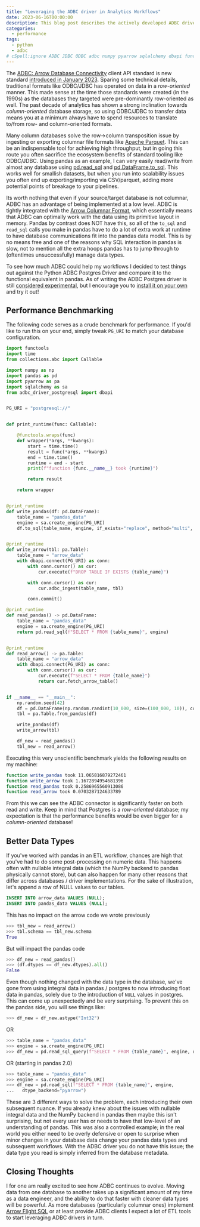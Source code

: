 ```yaml
---
title: "Leveraging the ADBC driver in Analytics Workflows"
date: 2023-06-16T00:00:00
description: This blog post describes the actively developed ADBC driver and what it means for libraries like pandas.
categories:
  - performance
tags:
  - python
  - adbc
# cSpell:ignore ADBC JDBC ODBC adbc numpy pyarrow sqlalchemy dbapi functools kwargs randint dtypes dtype pyarrow astype
---
```


The [ADBC: Arrow Database Connectivity](https://arrow.apache.org/docs/format/ADBC.html) client API standard is new standard [introduced in January 2023](https://arrow.apache.org/blog/2023/01/05/introducing-arrow-adbc/). Sparing some technical details, traditional formats like ODBC/JDBC has operated on data in a *row-oriented* manner. This made sense at the time those standards were created (in the 1990s) as the databases they targeted were pre-dominantly row-oriented as well. The past decade of analytics has shown a strong inclination towards *column-oriented* database storage, so using ODBC/JDBC to transfer data means you at a minimum always have to spend resources to translate to/from row- and column-oriented formats.

Many column databases solve the row->column transposition issue by ingesting or exporting columnar file formats like [Apache Parquet](https://parquet.apache.org/docs/file-format/). This can be an indispensable tool for achieving high throughput, but in going this route you often sacrifice the ecosystem benefits of standard tooling like ODBC/JDBC. Using pandas as an example, I can very easily read/write from almost any database using [pd.read_sql](https://pandas.pydata.org/pandas-docs/stable/reference/api/pandas.read_sql.html) and [pd.DataFrame.to_sql](https://pandas.pydata.org/pandas-docs/stable/reference/api/pandas.DataFrame.to_sql.html). This works well for smallish datasets, but when you run into scalability issues you often end up exporting/importing via CSV/parquet, adding more potential points of breakage to your pipelines.

Its worth nothing that even if your source/target database is not columnar, ADBC has an advantage of being implemented at a low level. ADBC is tightly integrated with the [Arrow Columnar Format](https://arrow.apache.org/docs/format/Columnar.html), which essentially means that ADBC can optimally work with the data using its primitive layout in memory. Pandas by contrast does NOT have this, so all of the ``to_sql`` and ``read_sql`` calls you make in pandas have to do a lot of extra work at runtime to have database communications fit into the pandas data model. This is by no means free and one of the reasons why SQL interaction in pandas is slow, not to mention all the extra hoops pandas has to jump through to (oftentimes unsuccessfully) manage data types.

To see how much ADBC could help my workflows I decided to test things out against the Python ADBC Postgres Driver and compare it to the functional equivalent in pandas. As of writing the ADBC Postgres driver is still [considered experimental](https://arrow.apache.org/adbc/main/driver/status.html), but I encourage you to [install it on your own](https://arrow.apache.org/adbc/main/driver/installation.html) and try it out!

## Performance Benchmarking

The following code serves as a crude benchmark for performance. If you'd like to run this on your end, simply tweak ``PG_URI`` to match your database configuration.

```python
import functools
import time
from collections.abc import Callable

import numpy as np
import pandas as pd
import pyarrow as pa
import sqlalchemy as sa
from adbc_driver_postgresql import dbapi


PG_URI = "postgresql://"


def print_runtime(func: Callable):

    @functools.wraps(func)
    def wrapper(*args, **kwargs):
        start = time.time()
        result = func(*args, **kwargs)
        end = time.time()
        runtime = end - start
        print(f"function {func.__name__} took {runtime}")

        return result

    return wrapper


@print_runtime
def write_pandas(df: pd.DataFrame):
    table_name = "pandas_data"
    engine = sa.create_engine(PG_URI)
    df.to_sql(table_name, engine, if_exists="replace", method="multi", index=False)


@print_runtime
def write_arrow(tbl: pa.Table):
    table_name = "arrow_data"
    with dbapi.connect(PG_URI) as conn:
        with conn.cursor() as cur:
            cur.execute(f"DROP TABLE IF EXISTS {table_name}")

        with conn.cursor() as cur:
            cur.adbc_ingest(table_name, tbl)

        conn.commit()

@print_runtime
def read_pandas() -> pd.DataFrame:
    table_name = "pandas_data"
    engine = sa.create_engine(PG_URI)
    return pd.read_sql(f"SELECT * FROM {table_name}", engine)


@print_runtime
def read_arrow() -> pa.Table:
    table_name = "arrow_data"
    with dbapi.connect(PG_URI) as conn:
        with conn.cursor() as cur:
            cur.execute(f"SELECT * FROM {table_name}")
            return cur.fetch_arrow_table()


if __name__ == "__main__":
    np.random.seed(42)
    df = pd.DataFrame(np.random.randint(10_000, size=(100_000, 10)), columns=list("abcdefghij"))
    tbl = pa.Table.from_pandas(df)

    write_pandas(df)
    write_arrow(tbl)

    df_new = read_pandas()
    tbl_new = read_arrow()
```

Executing this very unscientific benchmark yields the following results on my machine:

```sh
function write_pandas took 11.065816879272461
function write_arrow took 1.1672894954681396
function read_pandas took 0.2586965560913086
function read_arrow took 0.0703287124633789
```

From this we can see the ADBC connector is significantly faster on both read and write. Keep in mind that Postgres is a *row-oriented* database; my expectation is that the performance benefits would be even bigger for a *column-oriented* database!

## Better Data Types

If you've worked with pandas in an ETL workflow, chances are high that you've had to do some post-processing on numeric data. This happens often with nullable integral data (which the NumPy backend to pandas physically cannot store), but can also happen for many other reasons that differ across databases / driver implementations. For the sake of illustration, let's append a row of NULL values to our tables.

```sql
INSERT INTO arrow_data VALUES (NULL);
INSERT INTO pandas_data VALUES (NULL);
```

This has no impact on the arrow code we wrote previously

```python
>>> tbl_new = read_arrow()
>>> tbl.schema == tbl_new.schema
True
```

But will impact the pandas code

```python
>>> df_new = read_pandas()
>>> (df.dtypes == df_new.dtypes).all()
False
```

Even though nothing changed with the data type in the database, we've gone from using integral data in pandas / postgres to now introducing float data in pandas, solely due to the introduction of ``NULL`` values in postgres. This can come up unexpectedly and be very surprising. To prevent this on the pandas side, you will see things like:

```python
>>> df_new = df_new.astype("Int32")
```

OR

```python
>>> table_name = "pandas_data"
>>> engine = sa.create_engine(PG_URI)
>>> df_new = pd.read_sql_query(f"SELECT * FROM {table_name}", engine, dtype="Int32")
```

OR (starting in pandas 2.0)

```python
>>> table_name = "pandas_data"
>>> engine = sa.create_engine(PG_URI)
>>> df_new = pd.read_sql(f"SELECT * FROM {table_name}", engine,
...   dtype_backend="pyarrow")
```

These are 3 different ways to solve the problem, each introducing their own subsequent nuance. If you already knew about the issues with nullable integral data and the NumPy backend in pandas then maybe this isn't surprising, but not every user has or needs to have that low-level of an understanding of pandas. This was also a controlled example; in the real world you either need to be overly defensive or open to surprise when minor changes in your database data change your pandas data types and subsequent workflows. With the ADBC driver you do not have this issue; the data type you read is simply inferred from the database metadata.

## Closing Thoughts

I for one am really excited to see how ADBC continues to evolve. Moving data from one database to another takes up a significant amount of my time as a data engineer, and the ability to do that faster with cleaner data types will be powerful. As more databases (particularly columnar ones) implement [Arrow Flight SQL](https://arrow.apache.org/docs/format/FlightSql.html) or at least provide ADBC clients I expect a lot of ETL tools to start leveraging ADBC drivers in turn.
